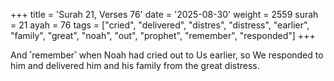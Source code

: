 +++
title = 'Surah 21, Verses 76'
date = '2025-08-30'
weight = 2559
surah = 21
ayah = 76
tags = ["cried", "delivered", "distres", "distress", "earlier", "family", "great", "noah", "out", "prophet", "remember", "responded"]
+++

And ˹remember˺ when Noah had cried out to Us earlier, so We responded to him and delivered him and his family from the great distress.